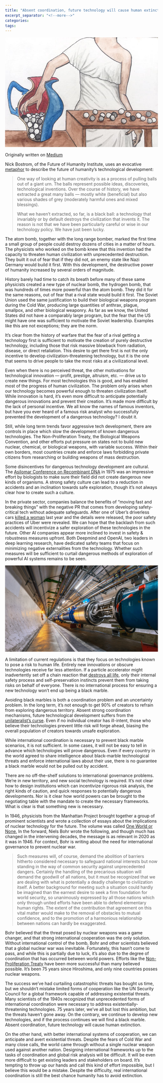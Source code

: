 ```yaml
---
title: "Absent coordination, future technology will cause human extinction"
excerpt_separator: "<!--more-->"
categories:
tags:
---
```

![Bostrom Urn](/assets/images/urn.jpeg)

Originally written on [Medium](https://medium.com/@landfish/absent-coordination-future-technology-will-cause-human-extinction-b2a9d3c0cce1)

Nick Bostrom, of the Future of Humanity Institute, uses an evocative [metaphor](https://nickbostrom.com/papers/vulnerable.pdf) to describe the future of humanity’s technological development:

> One way of looking at human creativity is as a process of pulling balls out of a giant urn. The balls represent possible ideas, discoveries, technological inventions. Over the course of history, we have extracted a great many balls — mostly white (beneficial) but also various shades of grey (moderately harmful ones and mixed blessings).
> 
> What we haven’t extracted, so far, is a black ball: a technology that invariably or by default destroys the civilization that invents it. The reason is not that we have been particularly careful or wise in our technology policy. We have just been lucky.

The atom bomb, together with the long range bomber, marked the first time a small group of people could destroy dozens of cities in a matter of hours. The physicists who worked on the bomb knew that this invention had the capacity to threaten human civilization with unprecedented destruction. They built it out of fear that if they did not, an enemy state like Nazi Germany would build it first. With this development, the destructive power of humanity increased by several orders of magnitude.

History barely had time to catch its breath before many of these same physicists created a new type of nuclear bomb, the hydrogen bomb, that was hundreds of times more powerful than the atom bomb. They did it for the same reasons, out of fear that a rival state would build it first. The Soviet Union used the same justification to build their biological weapons program during the Cold War, producing large quantities of anthrax, plague, smallpox, and other biological weaponry. As far as we know, the United States did not have a comparably large program, but the fear that the US might have one was sufficient to motivate the Soviet leadership. Examples like this are not exceptions; they are the norm.

It’s clear from the history of warfare that the fear of a rival getting a technology first is sufficient to motivate the creation of purely destructive technology, including those that risk massive blowback from radiation, disease, or direct retaliation. This desire to get there first is not the only incentive to develop civilization-threatening technology, but it is the one that seems to drive people to take the most risks at a civilizational level.

Even when there is no perceived threat, the other motivations for technological innovation — profit, prestige, altruism, etc. — drive us to create new things. For most technologies this is good, and has enabled most of the progress of human civilization. The problem only arises when our technology becomes powerful enough to threaten civilization itself. While innovation is hard, it’s even more difficult to anticipate potentially dangerous innovations and prevent their creation. It’s made more difficult by the lack of personal incentive. We all know the names of famous inventors, but have you ever heard of a famous risk analyst who successfully prevented the development of a dangerous technology? I doubt it.

Still, while long term trends favor aggressive tech development, there are controls in place which slow the development of known dangerous technologies. The Non-Proliferation Treaty, the Biological Weapons Convention, and other efforts put pressure on states not to build new nuclear, chemical, or biological weapons, with variable success. Within their own borders, most countries create and enforce laws forbidding private citizens from researching or building weapons of mass destruction.

Some disincentives for dangerous technology development are cultural. The [Asilomar Conference on Recombinant DNA](https://en.wikipedia.org/wiki/Asilomar_Conference_on_Recombinant_DNA) in 1975 was an impressive effort by biologists to make sure their field did not create dangerous new kinds of organisms. A strong safety culture can lead to a reduction in accidents and an inclination towards safe exploration, though it’s not always clear how to create such a culture.

In the private sector, companies balance the benefits of “moving fast and breaking things” with the negative PR that comes from developing safety-critical tech without adequate safeguards. After one of Uber’s driverless cars [killed a woman](https://www.nytimes.com/2018/03/19/technology/uber-driverless-fatality.html) last year and the details were released, the poor safety practices of Uber were revealed. We can hope that the backlash from such accidents will incentivize a safer exploration of these technologies in the future. Other AI companies appear more inclined to invest in safety & robustness measures upfront. Both Deepmind and OpenAI, two leaders in deep learning research, have dedicated safety teams that focus on minimizing negative externalities from the technology. Whether such measures will be sufficient to curtail dangerous methods of exploration of powerful AI systems remains to be seen.

![Cern](/assets/images/cern.jpeg)

A limitation of current regulations is that they focus on technologies known to pose a risk to human life. Entirely new innovations or obscure technologies receive far less attention. If a particle accelerator might inadvertently set off a chain reaction that [destroys all life](https://pdfs.semanticscholar.org/b636/31833f88b36b1095cdb9b7da18b454d0b086.pdf), only their internal safety process and self-preservation instincts prevent them from taking risks on behalf of everyone. There is no international process for ensuring a new technology won’t end up being a black marble.

Avoiding black marbles is both a coordination problem and an uncertainty problem. In the long term, it’s not enough to get 90% of creators to refrain from exploring dangerous territory. Absent strong coordination mechanisms, future technological development suffers from the [unilateralist’s curse](https://www.nickbostrom.com/papers/unilateralist.pdf). Even if no individual creator has ill-intent, those who believe their technologies prevent little risk will forge ahead, biasing the overall population of creators towards unsafe exploration.

While international coordination is necessary to prevent black marble scenarios, it is not sufficient. In some cases, it will not be easy to tell in advance which technologies will prove dangerous. Even if every country in the world agreed to share intelligence about black-marble technological threats and enforce international laws about their use, there is no guarantee a black marble would not be pulled out by accident.

There are no off-the-shelf solutions to international governance problems. We’re in new territory, and new social technology is required. It’s not clear how to design institutions which can incentivize rigorous risk analysis, the right kinds of caution, and quick responses to potentially dangerous developments. Nor is it clear how world powers can be brought to the negotiating table with the mandate to create the necessary frameworks. What is clear is that something new is necessary.

In 1946, physicists from the Manhattan Project brought together a group of prominent scientists and wrote a collection of essays about the implications of nuclear technology for the future. The volume was called [One World or None](https://www.amazon.com/One-World-None-Report-Meaning/dp/1595582274), In the forward, Niels Bohr wrote the following, and though much has changed in the intervening decades, the message is as relevant in 2020 as it was in 1946. For context, Bohr is writing about the need for international governance to prevent nuclear war.

> Such measures will, of course, demand the abolition of barriers hitherto considered necessary to safeguard national interests but now standing in the way of common security against unprecedented dangers. Certainly the handling of the precarious situation will demand the goodwill of all nations, but it must be recognized that we are dealing with what is potentially a deadly challenge to civilization itself. A better background for meeting such a situation could hardly be imagined than the earnest desire to seek a firm foundation for world security, so unanimously expressed by all those nations which only through united efforts have been able to defend elementary human rights. The extent of the contribution that agreement on this vital matter would make to the removal of obstacles to mutual confidence, and to the promotion of a harmonious relationship between nations can hardly be exaggerated.

Bohr believed that the threat posed by nuclear weapons was a game changer, and that strong international cooperation was the only solution. Without international control of the bomb, Bohr and other scientists believed that a global nuclear war was inevitable. Fortunately, this hasn’t come to pass, and while this is partially due to luck, it’s also due to the degree of coordination that has occurred between world powers. Efforts like the [Non-Proliferation Treaty](https://en.wikipedia.org/wiki/Treaty_on_the_Non-Proliferation_of_Nuclear_Weapons) have been more successful than many believed possible. It’s been 75 years since Hiroshima, and only nine countries posses nuclear weapons.

The success we’ve had curtailing catastrophic threats has bought us time, but we shouldn’t mistake limited forms of cooperation like the UN Security Council for a global framework capable of addressing existential threats. Many scientists of the 1940s recognized that unprecedented forms of international coordination were necessary to address existentially-threatening technologies. 75 years later, we’ve all but lost this ambition, but the threats haven’t gone away. On the contrary, we continue to develop new technologies, and if the process continues we will find a black marble. Absent coordination, future technology will cause human extinction.

On the other hand, with better international systems of cooperation, we can anticipate and avert existential threats. Despite the fears of Cold War and many close calls, the world came through without a single nuclear weapon used against another nation. Designing international frameworks up to the tasks of coordination and global risk analysis will be difficult. It will be even more difficult to get existing leaders and stakeholders on board. It’s tempting to throw up our hands and call this kind of effort impossible, but I believe this would be a mistake. Despite the difficulty, real international coordination is still the best chance humanity has to avoid extinction.
